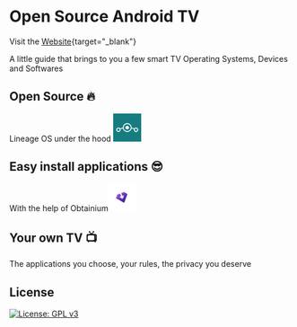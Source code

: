 # Open Source Android TV

Visit the [Website](https://copper-gio.github.io/Open-Source-Android-TV/){target="_blank"}

A little guide that brings to you a few smart TV Operating Systems, Devices and Softwares

## Open Source :fire:

Lineage OS under the hood [<img title="" src="https://raw.githubusercontent.com/Copper-Gio/Open-Source-Android-TV/main/assets/Lineageos_logo.png" alt="LineageOS" width="50">](https://lineageos.org/)



## Easy install applications :sunglasses:

With the help of  Obtainium[<img title="" src="https://raw.githubusercontent.com/Copper-Gio/Open-Source-Android-TV/main/assets/obtainium.svg" alt="Obtainium" width="50">]([https://obtainium.imranr.dev/](https://obtainium.imranr.dev/))



## Your own TV :tv:
The applications you choose, your rules, the privacy you deserve

## License
[![License: GPL v3](https://img.shields.io/badge/License-GPLv3-blue.svg)](https://www.gnu.org/licenses/gpl-3.0)

